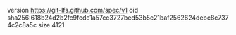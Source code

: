 version https://git-lfs.github.com/spec/v1
oid sha256:618b24d2b2fc9fcde1a57cc3727bed53b5c21baf2562624debc8c7374c2c8a5c
size 4121
